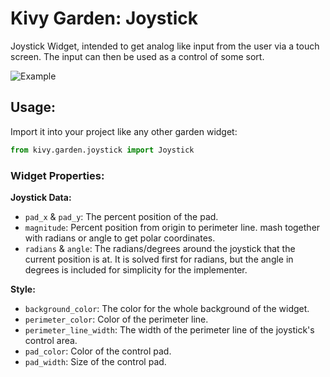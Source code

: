 # Kivy Garden: Joystick  

Joystick Widget, intended to get analog like input from the user via a touch screen. The input can then be used as a control of some sort.  

![Example](https://raw.githubusercontent.com/Narcolapser/garden.joystick/master/Joystick%20screenshot.png)  

## Usage:  

Import it into your project like any other garden widget:  

``` python
from kivy.garden.joystick import Joystick
```

### Widget Properties:  

**Joystick Data:**  

- `pad_x` & `pad_y`: The percent position of the pad.  
- `magnitude`: Percent position from origin to perimeter line. mash together with radians or angle to get polar coordinates.  
- `radians` & `angle`:  The radians/degrees around the joystick that the current position is at. It is solved first for radians, but the angle in degrees is included for simplicity for the implementer.  

**Style:**  

- `background_color`: The color for the whole background of the widget.  
- `perimeter_color`: Color of the perimeter line.  
- `perimeter_line_width`: The width of the perimeter line of the joystick's control area.  
- `pad_color`: Color of the control pad.  
- `pad_width`: Size of the control pad.  

